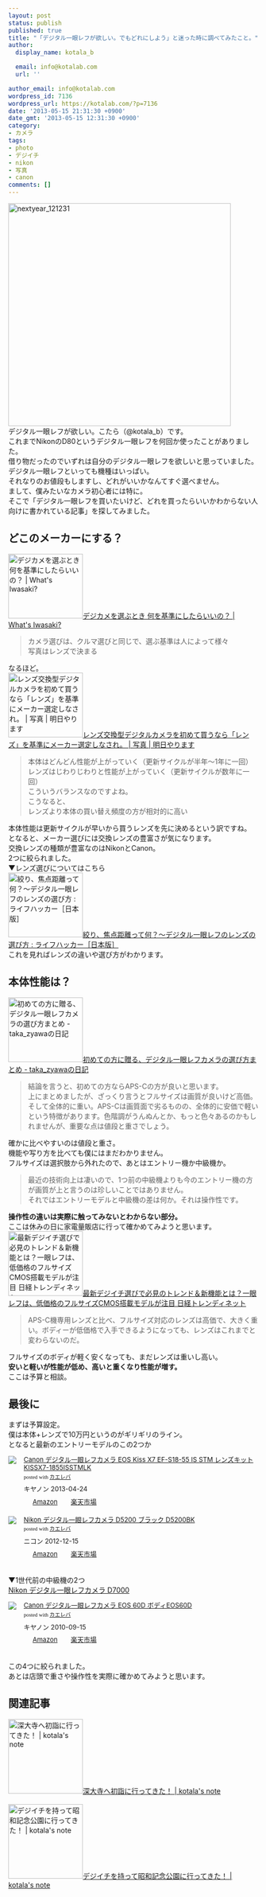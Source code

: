 ```yaml
---
layout: post
status: publish
published: true
title: "「デジタル一眼レフが欲しい。でもどれにしよう」と迷った時に調べてみたこと。"
author:
  display_name: kotala_b

  email: info@kotalab.com
  url: ''

author_email: info@kotalab.com
wordpress_id: 7136
wordpress_url: https://kotalab.com/?p=7136
date: '2013-05-15 21:31:30 +0900'
date_gmt: '2013-05-15 12:31:30 +0900'
category:
- カメラ
tags:
- photo
- デジイチ
- nikon
- 写真
- canon
comments: []
---
```

<p><img src="https://kotalab.com/wp-content/uploads/nextyear_121231-448x448.jpg" alt="nextyear_121231" width="448" height="448" class="alignnone size-large wp-image-5164" /><br />
デジタル一眼レフが欲しい。こたら（@kotala_b）です。<br />
これまでNikonのD80というデジタル一眼レフを何回か使ったことがありました。<br />
借り物だったのでいずれは自分のデジタル一眼レフを欲しいと思っていました。<br />
デジタル一眼レフといっても機種はいっぱい。<br />
それなりのお値段もしますし、どれがいいかなんてすぐ選べません。<br />
まして、僕みたいなカメラ初心者には特に。<br />
そこで「デジタル一眼レフを買いたいけど、どれを買ったらいいかわからない人向けに書かれている記事」を探してみました。<br />
<!--more--></p>
<h2>どこのメーカーにする？</h2>
<p><a href="http://nousnou.net/2013/04/09/degicame/" target="_blank"><img  class="alignleft" src="http://capture.heartrails.com/150x130?http://nousnou.net/2013/04/09/degicame/" alt="デジカメを選ぶとき 何を基準にしたらいいの？ | What's Iwasaki?" width="150" height="130" /></a><a href="http://nousnou.net/2013/04/09/degicame/" target="_blank">デジカメを選ぶとき 何を基準にしたらいいの？ | What's Iwasaki?</a><a href="http://b.hatena.ne.jp/entry/http://nousnou.net/2013/04/09/degicame/" target="_blank"><img border="0" src="http://b.hatena.ne.jp/entry/image/http://nousnou.net/2013/04/09/degicame/" alt="" /></a><br style="clear:both;" /></p>
<blockquote><p>カメラ選びは、クルマ選びと同じで、選ぶ基準は人によって様々<br />
写真はレンズで決まる</p></blockquote>
<p>なるほど。<br />
<a href="http://www.odaiji.com/blog/?p=4817&utm_source=rss&utm_medium=rss&utm_campaign=%25e3%2583%25ac%25e3%2583%25b3%25e3%2582%25ba%25e4%25ba%25a4%25e6%258f%259b%25e5%259e%258b%25e3%2583%2587%25e3%2582%25b8%25e3%2582%25bf%25e3%2583%25ab%25e3%2582%25ab%25e3%2583%25a1%25e3%2583%25a9%25e3%2582%2592%25e5%2588%259d%25e3%2582%2581%25e3%2581%25a6%25e8%25b2%25b7%25e3%2581%2586%25e3%2581%25aa%25e3%2582%2589%25e3%2580%258c" target="_blank"><img  class="alignleft" src="http://capture.heartrails.com/150x130?http://www.odaiji.com/blog/?p=4817&utm_source=rss&utm_medium=rss&utm_campaign=%25e3%2583%25ac%25e3%2583%25b3%25e3%2582%25ba%25e4%25ba%25a4%25e6%258f%259b%25e5%259e%258b%25e3%2583%2587%25e3%2582%25b8%25e3%2582%25bf%25e3%2583%25ab%25e3%2582%25ab%25e3%2583%25a1%25e3%2583%25a9%25e3%2582%2592%25e5%2588%259d%25e3%2582%2581%25e3%2581%25a6%25e8%25b2%25b7%25e3%2581%2586%25e3%2581%25aa%25e3%2582%2589%25e3%2580%258c" alt="レンズ交換型デジタルカメラを初めて買うなら「レンズ」を基準にメーカー選定しなされ。 | 写真 | 明日やります" width="150" height="130" /></a><a href="http://www.odaiji.com/blog/?p=4817&utm_source=rss&utm_medium=rss&utm_campaign=%25e3%2583%25ac%25e3%2583%25b3%25e3%2582%25ba%25e4%25ba%25a4%25e6%258f%259b%25e5%259e%258b%25e3%2583%2587%25e3%2582%25b8%25e3%2582%25bf%25e3%2583%25ab%25e3%2582%25ab%25e3%2583%25a1%25e3%2583%25a9%25e3%2582%2592%25e5%2588%259d%25e3%2582%2581%25e3%2581%25a6%25e8%25b2%25b7%25e3%2581%2586%25e3%2581%25aa%25e3%2582%2589%25e3%2580%258c" target="_blank">レンズ交換型デジタルカメラを初めて買うなら「レンズ」を基準にメーカー選定しなされ。 | 写真 | 明日やります</a><a href="http://b.hatena.ne.jp/entry/http://www.odaiji.com/blog/?p=4817&utm_source=rss&utm_medium=rss&utm_campaign=%25e3%2583%25ac%25e3%2583%25b3%25e3%2582%25ba%25e4%25ba%25a4%25e6%258f%259b%25e5%259e%258b%25e3%2583%2587%25e3%2582%25b8%25e3%2582%25bf%25e3%2583%25ab%25e3%2582%25ab%25e3%2583%25a1%25e3%2583%25a9%25e3%2582%2592%25e5%2588%259d%25e3%2582%2581%25e3%2581%25a6%25e8%25b2%25b7%25e3%2581%2586%25e3%2581%25aa%25e3%2582%2589%25e3%2580%258c" target="_blank"><img border="0" src="http://b.hatena.ne.jp/entry/image/http://www.odaiji.com/blog/?p=4817&utm_source=rss&utm_medium=rss&utm_campaign=%25e3%2583%25ac%25e3%2583%25b3%25e3%2582%25ba%25e4%25ba%25a4%25e6%258f%259b%25e5%259e%258b%25e3%2583%2587%25e3%2582%25b8%25e3%2582%25bf%25e3%2583%25ab%25e3%2582%25ab%25e3%2583%25a1%25e3%2583%25a9%25e3%2582%2592%25e5%2588%259d%25e3%2582%2581%25e3%2581%25a6%25e8%25b2%25b7%25e3%2581%2586%25e3%2581%25aa%25e3%2582%2589%25e3%2580%258c" alt="" /></a><br style="clear:both;" /></p>
<blockquote><p>本体はどんどん性能が上がっていく（更新サイクルが半年～1年に一回）<br />
レンズはじわりじわりと性能が上がっていく（更新サイクルが数年に一回）<br />
こういうバランスなのですよね。<br />
こうなると、<br />
レンズより本体の買い替え頻度の方が相対的に高い</p></blockquote>
<p>本体性能は更新サイクルが早いから買うレンズを先に決めるという訳ですね。<br />
となると、メーカー選びには交換レンズの豊富さが気になります。<br />
交換レンズの種類が豊富なのはNikonとCanon。<br />
2つに絞られました。<br />
▼レンズ選びについてはこちら<br />
<a href="http://www.lifehacker.jp/2012/12/121215select-your-lens.html" target="_blank"><img  class="alignleft" src="http://capture.heartrails.com/150x130?http://www.lifehacker.jp/2012/12/121215select-your-lens.html" alt="絞り、焦点距離って何？〜デジタル一眼レフのレンズの選び方 : ライフハッカー［日本版］" width="150" height="130" /></a><a href="http://www.lifehacker.jp/2012/12/121215select-your-lens.html" target="_blank">絞り、焦点距離って何？〜デジタル一眼レフのレンズの選び方 : ライフハッカー［日本版］</a><a href="http://b.hatena.ne.jp/entry/http://www.lifehacker.jp/2012/12/121215select-your-lens.html" target="_blank"><img border="0" src="http://b.hatena.ne.jp/entry/image/http://www.lifehacker.jp/2012/12/121215select-your-lens.html" alt="" /></a><br style="clear:both;" />これを見ればレンズの違いや選び方がわかります。</p>
<h2>本体性能は？</h2>
<p><a href="http://d.hatena.ne.jp/taka_zyawa/20130409/1365518472" target="_blank"><img  class="alignleft" src="http://capture.heartrails.com/150x130?http://d.hatena.ne.jp/taka_zyawa/20130409/1365518472" alt="初めての方に贈る、デジタル一眼レフカメラの選び方まとめ - taka_zyawaの日記" width="150" height="130" /></a><a href="http://d.hatena.ne.jp/taka_zyawa/20130409/1365518472" target="_blank">初めての方に贈る、デジタル一眼レフカメラの選び方まとめ - taka_zyawaの日記</a><a href="http://b.hatena.ne.jp/entry/http://d.hatena.ne.jp/taka_zyawa/20130409/1365518472" target="_blank"><img border="0" src="http://b.hatena.ne.jp/entry/image/http://d.hatena.ne.jp/taka_zyawa/20130409/1365518472" alt="" /></a><br style="clear:both;" /></p>
<blockquote><p>結論を言うと、初めての方ならAPS-Cの方が良いと思います。<br />
上にまとめましたが、ざっくり言うとフルサイズは画質が良いけど高価。そして全体的に重い。APS-Cは画質面で劣るものの、全体的に安価で軽いという特徴があります。色階調がうんぬんとか、もっと色々あるのかもしれませんが、重要な点は値段と重さでしょう。</p></blockquote>
<p>確かに比べやすいのは値段と重さ。<br />
機能や写り方を比べても僕にはまだわかりません。<br />
フルサイズは選択肢から外れたので、あとはエントリー機か中級機か。</p>
<blockquote><p>最近の技術向上は凄いので、1つ前の中級機よりも今のエントリー機の方が画質が上と言うのは珍しいことではありません。<br />
それではエントリーモデルと中級機の差は何か。それは操作性です。</p></blockquote>
<p><strong>操作性の違いは実際に触ってみないとわからない部分。</strong><br />
ここは休みの日に家電量販店に行って確かめてみようと思います。<br />
<a href="http://trendy.nikkeibp.co.jp/article/pickup/20121115/1045558/?P=5" target="_blank"><img  class="alignleft" src="http://capture.heartrails.com/150x130?http://trendy.nikkeibp.co.jp/article/pickup/20121115/1045558/?P=5" alt="最新デジイチ選びで必見のトレンド＆新機能とは？一眼レフは、低価格のフルサイズCMOS搭載モデルが注目 日経トレンディネット" width="150" height="130" /></a><a href="http://trendy.nikkeibp.co.jp/article/pickup/20121115/1045558/?P=5" target="_blank">最新デジイチ選びで必見のトレンド＆新機能とは？一眼レフは、低価格のフルサイズCMOS搭載モデルが注目 日経トレンディネット</a><a href="http://b.hatena.ne.jp/entry/http://trendy.nikkeibp.co.jp/article/pickup/20121115/1045558/?P=5" target="_blank"><img border="0" src="http://b.hatena.ne.jp/entry/image/http://trendy.nikkeibp.co.jp/article/pickup/20121115/1045558/?P=5" alt="" /></a><br style="clear:both;" /></p>
<blockquote><p>APS-C機専用レンズと比べ、フルサイズ対応のレンズは高価で、大きく重い。ボディーが低価格で入手できるようになっても、レンズはこれまでと変わらないのだ。</p></blockquote>
<p>フルサイズのボディが軽く安くなっても、まだレンズは重いし高い。<br />
<strong>安いと軽いが性能が低め、高いと重くなり性能が増す。</strong><br />
ここは予算と相談。</p>
<h2>最後に</h2>
<p>まずは予算設定。<br />
僕は本体+レンズで10万円というのがギリギリのライン。<br />
となると最新のエントリーモデルのこの2つか</p>
<div class="kaerebalink-box" style="text-align:left;padding-bottom:20px;font-size:small;/zoom: 1;overflow: hidden;">
<div class="kaerebalink-image" style="float:left;margin:0 15px 10px 0;"><a href="http://www.amazon.co.jp/exec/obidos/ASIN/B00BXVR7VK/same-22/ref=nosim/" rel="nofollow" target="_blank"><img src="http://ecx.images-amazon.com/images/I/51y9S6TSpWL._SL160_.jpg" style="border: none;" /></a></div>
<div class="kaerebalink-info" style="line-height:120%;/zoom: 1;overflow: hidden;">
<div class="kaerebalink-name" style="margin-bottom:10px;line-height:120%"><a href="http://www.amazon.co.jp/exec/obidos/ASIN/B00BXVR7VK/same-22/ref=nosim/" rel="nofollow" target="_blank">Canon デジタル一眼レフカメラ EOS Kiss X7 EF-S18-55 IS STM レンズキット KISSX7-1855ISSTMLK</a>
<div class="kaerebalink-powered-date" style="font-size:8pt;margin-top:5px;font-family:verdana;line-height:120%">posted with <a href="http://kaereba.com" target="_blank">カエレバ</a></div>
</div>
<div class="kaerebalink-detail" style="margin-bottom:5px;"> キヤノン 2013-04-24    </div>
<div class="kaerebalink-link1" style="margin-top:10px;">
<div class="shoplinkamazon" style="display:inline;margin-right:5px;background: url('http://img.yomereba.com/tam_k_01.gif') 0 0 no-repeat;padding: 2px 0 2px 18px;white-space: nowrap;"><a href="http://www.amazon.co.jp/gp/search?keywords=EOS%20Kiss%20X7&__mk_ja_JP=%83J%83%5E%83J%83i&tag=same-22" rel="nofollow" target="_blank" title="アマゾン" >Amazon</a></div>
<div class="shoplinkrakuten" style="display:inline;margin-right:5px;background: url('http://img.yomereba.com/tam_k_01.gif') 0 -50px no-repeat;padding: 2px 0 2px 18px;white-space: nowrap;"><a href="http://hb.afl.rakuten.co.jp/hgc/0fa7afc8.bbfc196a.0fa7afc9.d56c38f1/?pc=http%3A%2F%2Fsearch.rakuten.co.jp%2Fsearch%2Fmall%2FEOS%2520Kiss%2520X7%2F-%2Ff.1-p.1-s.1-sf.0-st.A-v.2%3Fx%3D0%26scid%3Daf_ich_link_urltxt%26m%3Dhttp%3A%2F%2Fm.rakuten.co.jp%2F" rel="nofollow" target="_blank" title="楽天市場" >楽天市場</a></div>
</div>
</div>
<div class="booklink-footer" style="clear: left"></div>
</div>
<div class="kaerebalink-box" style="text-align:left;padding-bottom:20px;font-size:small;/zoom: 1;overflow: hidden;">
<div class="kaerebalink-image" style="float:left;margin:0 15px 10px 0;"><a href="http://www.amazon.co.jp/exec/obidos/ASIN/B00A2KM0GA/same-22/ref=nosim/" rel="nofollow" target="_blank"><img src="http://ecx.images-amazon.com/images/I/41eD18CsgzL._SL160_.jpg" style="border: none;" /></a></div>
<div class="kaerebalink-info" style="line-height:120%;/zoom: 1;overflow: hidden;">
<div class="kaerebalink-name" style="margin-bottom:10px;line-height:120%"><a href="http://www.amazon.co.jp/exec/obidos/ASIN/B00A2KM0GA/same-22/ref=nosim/" rel="nofollow" target="_blank">Nikon デジタル一眼レフカメラ D5200 ブラック D5200BK</a>
<div class="kaerebalink-powered-date" style="font-size:8pt;margin-top:5px;font-family:verdana;line-height:120%">posted with <a href="http://kaereba.com" target="_blank">カエレバ</a></div>
</div>
<div class="kaerebalink-detail" style="margin-bottom:5px;"> ニコン 2012-12-15    </div>
<div class="kaerebalink-link1" style="margin-top:10px;">
<div class="shoplinkamazon" style="display:inline;margin-right:5px;background: url('http://img.yomereba.com/tam_k_01.gif') 0 0 no-repeat;padding: 2px 0 2px 18px;white-space: nowrap;"><a href="http://www.amazon.co.jp/gp/search?keywords=D5200&__mk_ja_JP=%83J%83%5E%83J%83i&tag=same-22" rel="nofollow" target="_blank" title="アマゾン" >Amazon</a></div>
<div class="shoplinkrakuten" style="display:inline;margin-right:5px;background: url('http://img.yomereba.com/tam_k_01.gif') 0 -50px no-repeat;padding: 2px 0 2px 18px;white-space: nowrap;"><a href="http://hb.afl.rakuten.co.jp/hgc/0fa7afc8.bbfc196a.0fa7afc9.d56c38f1/?pc=http%3A%2F%2Fsearch.rakuten.co.jp%2Fsearch%2Fmall%2FD5200%2F-%2Ff.1-p.1-s.1-sf.0-st.A-v.2%3Fx%3D0%26scid%3Daf_ich_link_urltxt%26m%3Dhttp%3A%2F%2Fm.rakuten.co.jp%2F" rel="nofollow" target="_blank" title="楽天市場" >楽天市場</a></div>
</div>
</div>
<div class="booklink-footer" style="clear: left"></div>
</div>
<p>▼1世代前の中級機の2つ<br />
<a href="http://www.amazon.co.jp/exec/obidos/ASIN/B0042VJSKG/same-22/ref=nosim/" rel="nofollow" target="_blank" >Nikon デジタル一眼レフカメラ D7000</a></p>
<div class="kaerebalink-box" style="text-align:left;padding-bottom:20px;font-size:small;/zoom: 1;overflow: hidden;">
<div class="kaerebalink-image" style="float:left;margin:0 15px 10px 0;"><a href="http://www.amazon.co.jp/exec/obidos/ASIN/B00410CI78/same-22/ref=nosim/" rel="nofollow" target="_blank"><img src="http://ecx.images-amazon.com/images/I/51WpDkcqEZL._SL160_.jpg" style="border: none;" /></a></div>
<div class="kaerebalink-info" style="line-height:120%;/zoom: 1;overflow: hidden;">
<div class="kaerebalink-name" style="margin-bottom:10px;line-height:120%"><a href="http://www.amazon.co.jp/exec/obidos/ASIN/B00410CI78/same-22/ref=nosim/" rel="nofollow" target="_blank">Canon デジタル一眼レフカメラ EOS 60D ボディEOS60D</a>
<div class="kaerebalink-powered-date" style="font-size:8pt;margin-top:5px;font-family:verdana;line-height:120%">posted with <a href="http://kaereba.com" target="_blank">カエレバ</a></div>
</div>
<div class="kaerebalink-detail" style="margin-bottom:5px;"> キヤノン 2010-09-15    </div>
<div class="kaerebalink-link1" style="margin-top:10px;">
<div class="shoplinkamazon" style="display:inline;margin-right:5px;background: url('http://img.yomereba.com/tam_k_01.gif') 0 0 no-repeat;padding: 2px 0 2px 18px;white-space: nowrap;"><a href="http://www.amazon.co.jp/gp/search?keywords=EOS%2060D%20%83f%83W%83%5E%83%8B%88%EA%8A%E1%83%8C%83t%83J%83%81%83%89&__mk_ja_JP=%83J%83%5E%83J%83i&tag=same-22" rel="nofollow" target="_blank" title="アマゾン" >Amazon</a></div>
<div class="shoplinkrakuten" style="display:inline;margin-right:5px;background: url('http://img.yomereba.com/tam_k_01.gif') 0 -50px no-repeat;padding: 2px 0 2px 18px;white-space: nowrap;"><a href="http://hb.afl.rakuten.co.jp/hgc/0fa7afc8.bbfc196a.0fa7afc9.d56c38f1/?pc=http%3A%2F%2Fsearch.rakuten.co.jp%2Fsearch%2Fmall%2FEOS%252060D%2520%25E3%2583%2587%25E3%2582%25B8%25E3%2582%25BF%25E3%2583%25AB%25E4%25B8%2580%25E7%259C%25BC%25E3%2583%25AC%25E3%2583%2595%25E3%2582%25AB%25E3%2583%25A1%25E3%2583%25A9%2F-%2Ff.1-p.1-s.1-sf.0-st.A-v.2%3Fx%3D0%26scid%3Daf_ich_link_urltxt%26m%3Dhttp%3A%2F%2Fm.rakuten.co.jp%2F" rel="nofollow" target="_blank" title="楽天市場" >楽天市場</a></div>
</div>
</div>
<div class="booklink-footer" style="clear: left"></div>
</div>
<p>この4つに絞られました。<br />
あとは店頭で重さや操作性を実際に確かめてみようと思います。</p>
<h2 class="rele">関連記事</h2>
<p><a href="https://kotalab.com/go-to-jindaiji" target="_blank"><img  class="alignleft" src="https://kotalab.com/wp-content/uploads/jindaiji_130112_07-448x300.jpg" alt="深大寺へ初詣に行ってきた！ | kotala's note" width="150" /></a><a href="https://kotalab.com/go-to-jindaiji" target="_blank">深大寺へ初詣に行ってきた！ | kotala's note</a><br style="clear:both;" /><br />
<a href="https://kotalab.com/digicame-walk-showakoen" target="_blank"><img  class="alignleft" src="https://kotalab.com/wp-content/uploads/showa_130216-448x336.jpg" alt="デジイチを持って昭和記念公園に行ってきた！ | kotala's note" width="150" /></a><a href="https://kotalab.com/digicame-walk-showakoen" target="_blank">デジイチを持って昭和記念公園に行ってきた！ | kotala's note</a><br style="clear:both;" /></p>
